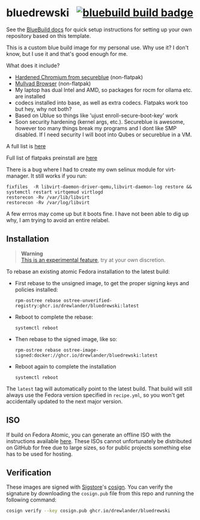 # bluedrewski &nbsp; [![bluebuild build badge](https://github.com/drewlander/bluedrewski/actions/workflows/build.yml/badge.svg)](https://github.com/drewlander/bluedrewski/actions/workflows/build.yml)

See the [BlueBuild docs](https://blue-build.org/how-to/setup/) for quick setup instructions for setting up your own repository based on this template.

This is a custom blue build image for my personal use. Why use it? I don't know, but I use it and that's good enough for me.

What does it include?

* [Hardened Chromium from secureblue](https://github.com/secureblue/hardened-chromium) (non-flatpak)
* [Mullvad Browser](https://mullvad.net/en/download/browser/windows) (non-flatpak)
* My laptop has dual Intel and AMD, so packages for rocm for ollama etc. are installed
* codecs installed into base, as well as extra codecs. Flatpaks work too but hey, why not both? 
* Based on Ublue so things like 'ujust enroll-secure-boot-key' work
* Soon security hardening (kernel args, etc.). Secureblue is awesome, however too many things break my programs and I dont like SMP disabled. If I need security I will boot into Qubes or secureblue in a VM.

A full list is [here](https://github.com/drewlander/bluedrewski/blob/main/recipes/recipe.yml#L28)

Full list of flatpaks preinstall are [here](https://github.com/drewlander/bluedrewski/blob/main/recipes/recipe.yml#L63)

There is a bug where I had to create my own selinux module for virt-manager. It still works if you run:
```
fixfiles  -R libvirt-daemon-driver-qemu,libvirt-daemon-log restore && systemctl restart virtqemud virtlogd
restorecon -Rv /var/lib/libvirt
restorecon -Rv /var/log/libvirt
```

A few errros may come up but it boots fine. I have not been able to dig up why, I am trying to avoid an entire relabel.



## Installation

> **Warning**  
> [This is an experimental feature](https://www.fedoraproject.org/wiki/Changes/OstreeNativeContainerStable), try at your own discretion.

To rebase an existing atomic Fedora installation to the latest build:

- First rebase to the unsigned image, to get the proper signing keys and policies installed:
  ```
  rpm-ostree rebase ostree-unverified-registry:ghcr.io/drewlander/bluedrewski:latest
  ```
- Reboot to complete the rebase:
  ```
  systemctl reboot
  ```
- Then rebase to the signed image, like so:
  ```
  rpm-ostree rebase ostree-image-signed:docker://ghcr.io/drewlander/bluedrewski:latest
  ```
- Reboot again to complete the installation
  ```
  systemctl reboot
  ```

The `latest` tag will automatically point to the latest build. That build will still always use the Fedora version specified in `recipe.yml`, so you won't get accidentally updated to the next major version.

## ISO

If build on Fedora Atomic, you can generate an offline ISO with the instructions available [here](https://blue-build.org/learn/universal-blue/#fresh-install-from-an-iso). These ISOs cannot unfortunately be distributed on GitHub for free due to large sizes, so for public projects something else has to be used for hosting.

## Verification

These images are signed with [Sigstore](https://www.sigstore.dev/)'s [cosign](https://github.com/sigstore/cosign). You can verify the signature by downloading the `cosign.pub` file from this repo and running the following command:

```bash
cosign verify --key cosign.pub ghcr.io/drewlander/bluedrewski
```
